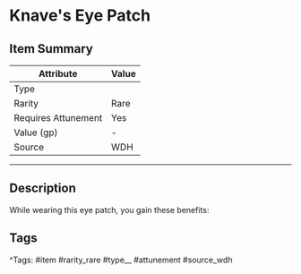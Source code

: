 # Knave's Eye Patch

## Item Summary

| Attribute            | Value                        |
|----------------------|------------------------------|
| Type                 |   |
| Rarity               | Rare             |
| Requires Attunement  | Yes                |
| Value (gp)           | -    |
| Source               | WDH |

---

## Description

While wearing this eye patch, you gain these benefits:

## Tags

^Tags: #item #rarity_rare #type__ #attunement #source_wdh